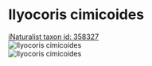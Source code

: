 
Ilyocoris cimicoides
====================
  
[iNaturalist taxon id: 358327](https://www.inaturalist.org/taxa/358327)  
![Ilyocoris cimicoides](https://inaturalist-open-data.s3.amazonaws.com/photos/120403904/medium.jpeg)  
![Ilyocoris cimicoides](https://inaturalist-open-data.s3.amazonaws.com/photos/120403906/medium.jpeg)